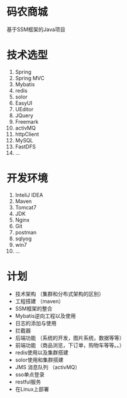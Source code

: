 # 码农商城
基于SSM框架的Java项目


# 技术选型

1. Spring
2. Spring MVC
3. Mybatis
4. redis
5. solor
6. EasyUI
7. UEditor
8. JQuery
9. Freemark
10. activMQ
11. httpClient
12. MySQL
13. FastDFS
14. ...

# 开发环境

1. InteliJ IDEA
2. Maven
3. Tomcat7
4. JDK
5. Nginx
6. Git
7. postman
8. sqlyog
9. win7
10. ...


# 计划

- 技术架构 （集群和分布式架构的区别）
- 工程搭建 （maven）
- SSM框架的整合
- Mybatis逆向工程以及使用
- 日志的添加与使用
- 拦截器
- 后端功能 （系统的开发，图片系统，数据等等）
- 前端功能 （商品浏览，下订单，购物车等等。。）
- redis使用以及集群搭建
- solor使用和集群搭建
- JMS 消息队列 （activMQ）
- sso单点登录
- restful服务
- 在Linux上部署



